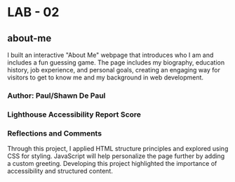 # LAB - 02

## about-me

I built an interactive "About Me" webpage that introduces who I am and includes a fun guessing game. The page includes my biography, education history, job experience, and personal goals, creating an engaging way for visitors to get to know me and my background in web development.

### Author: Paul/Shawn De Paul

### Lighthouse Accessibility Report Score



### Reflections and Comments

Through this project, I applied HTML structure principles and explored using CSS for styling. JavaScript will help personalize the page further by adding a custom greeting. Developing this project highlighted the importance of accessibility and structured content.